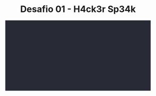 <h1 align="center">Desafio 01 - H4ck3r Sp34k</h1>
<div align="center">
  <img src="https://raw.githubusercontent.com/Domires/polemic-hackaton-2/master/desafio-12/demo.gif" alt="H4ck3r Sp34k">
</div>
